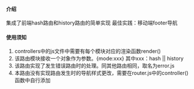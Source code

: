 #### 介绍
集成了前端hash路由和history路由的简单实现
最佳实践：移动端footer导航

#### 使用须知
1. controllers中的js文件中需要有每个模块对应的渲染函数render()
2. 该路由模块接收一个对象作为参数。{mode:xxx} 其中xxx：hash || history
3. 该路由实现了发生错误路由时的处理。同其他路由相同，取名为error.js
4. 本路由没有实现路由发生时的导航样式更改，需要在router.js中的controller()函数中自行添加
